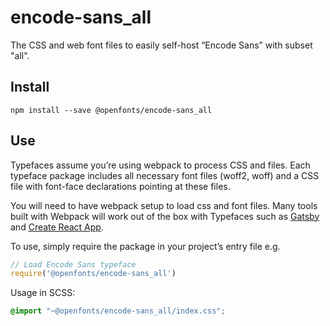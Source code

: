 
# encode-sans_all

The CSS and web font files to easily self-host “Encode Sans” with subset "all".

## Install

`npm install --save @openfonts/encode-sans_all`

## Use

Typefaces assume you’re using webpack to process CSS and files. Each typeface
package includes all necessary font files (woff2, woff) and a CSS file with
font-face declarations pointing at these files.

You will need to have webpack setup to load css and font files. Many tools built
with Webpack will work out of the box with Typefaces such as [Gatsby](https://github.com/gatsbyjs/gatsby)
and [Create React App](https://github.com/facebookincubator/create-react-app).

To use, simply require the package in your project’s entry file e.g.

```javascript
// Load Encode Sans typeface
require('@openfonts/encode-sans_all')
```

Usage in SCSS:
```scss
@import "~@openfonts/encode-sans_all/index.css";
```

